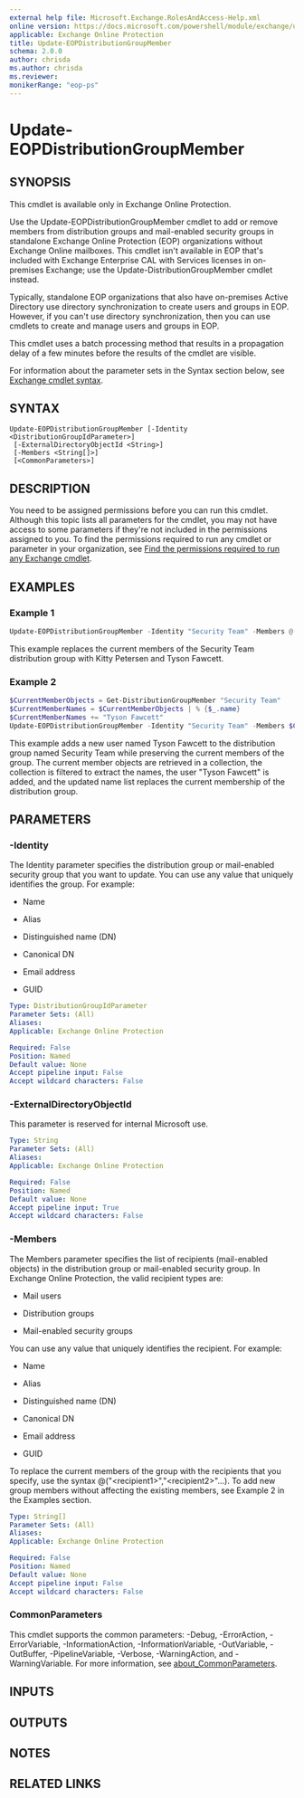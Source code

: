 ```yaml
---
external help file: Microsoft.Exchange.RolesAndAccess-Help.xml
online version: https://docs.microsoft.com/powershell/module/exchange/users-and-groups/update-eopdistributiongroupmember
applicable: Exchange Online Protection
title: Update-EOPDistributionGroupMember
schema: 2.0.0
author: chrisda
ms.author: chrisda
ms.reviewer:
monikerRange: "eop-ps"
---
```


# Update-EOPDistributionGroupMember

## SYNOPSIS
This cmdlet is available only in Exchange Online Protection.

Use the Update-EOPDistributionGroupMember cmdlet to add or remove members from distribution groups and mail-enabled security groups in standalone Exchange Online Protection (EOP) organizations without Exchange Online mailboxes. This cmdlet isn't available in EOP that's included with Exchange Enterprise CAL with Services licenses in on-premises Exchange; use the Update-DistributionGroupMember cmdlet instead.

Typically, standalone EOP organizations that also have on-premises Active Directory use directory synchronization to create users and groups in EOP. However, if you can't use directory synchronization, then you can use cmdlets to create and manage users and groups in EOP.

This cmdlet uses a batch processing method that results in a propagation delay of a few minutes before the results of the cmdlet are visible.

For information about the parameter sets in the Syntax section below, see [Exchange cmdlet syntax](https://docs.microsoft.com/powershell/exchange/exchange-server/exchange-cmdlet-syntax).

## SYNTAX

```
Update-EOPDistributionGroupMember [-Identity <DistributionGroupIdParameter>]
 [-ExternalDirectoryObjectId <String>]
 [-Members <String[]>]
 [<CommonParameters>]
```

## DESCRIPTION
You need to be assigned permissions before you can run this cmdlet. Although this topic lists all parameters for the cmdlet, you may not have access to some parameters if they're not included in the permissions assigned to you. To find the permissions required to run any cmdlet or parameter in your organization, see [Find the permissions required to run any Exchange cmdlet](https://docs.microsoft.com/powershell/exchange/exchange-server/find-exchange-cmdlet-permissions).

## EXAMPLES

### Example 1
```powershell
Update-EOPDistributionGroupMember -Identity "Security Team" -Members @("Kitty Petersen","Tyson Fawcett")
```

This example replaces the current members of the Security Team distribution group with Kitty Petersen and Tyson Fawcett.

### Example 2
```powershell
$CurrentMemberObjects = Get-DistributionGroupMember "Security Team"
$CurrentMemberNames = $CurrentMemberObjects | % {$_.name}
$CurrentMemberNames += "Tyson Fawcett"
Update-EOPDistributionGroupMember -Identity "Security Team" -Members $CurrentMemberNames
```

This example adds a new user named Tyson Fawcett to the distribution group named Security Team while preserving the current members of the group. The current member objects are retrieved in a collection, the collection is filtered to extract the names, the user "Tyson Fawcett" is added, and the updated name list replaces the current membership of the distribution group.

## PARAMETERS

### -Identity
The Identity parameter specifies the distribution group or mail-enabled security group that you want to update. You can use any value that uniquely identifies the group. For example:

- Name

- Alias

- Distinguished name (DN)

- Canonical DN

- Email address

- GUID

```yaml
Type: DistributionGroupIdParameter
Parameter Sets: (All)
Aliases:
Applicable: Exchange Online Protection

Required: False
Position: Named
Default value: None
Accept pipeline input: False
Accept wildcard characters: False
```

### -ExternalDirectoryObjectId
This parameter is reserved for internal Microsoft use.

```yaml
Type: String
Parameter Sets: (All)
Aliases:
Applicable: Exchange Online Protection

Required: False
Position: Named
Default value: None
Accept pipeline input: True
Accept wildcard characters: False
```

### -Members
The Members parameter specifies the list of recipients (mail-enabled objects) in the distribution group or mail-enabled security group. In Exchange Online Protection, the valid recipient types are:

- Mail users

- Distribution groups

- Mail-enabled security groups

You can use any value that uniquely identifies the recipient. For example:

- Name

- Alias

- Distinguished name (DN)

- Canonical DN

- Email address

- GUID

To replace the current members of the group with the recipients that you specify, use the syntax @("\<recipient1\>","\<recipient2\>"...). To add new group members without affecting the existing members, see Example 2 in the Examples section.

```yaml
Type: String[]
Parameter Sets: (All)
Aliases:
Applicable: Exchange Online Protection

Required: False
Position: Named
Default value: None
Accept pipeline input: False
Accept wildcard characters: False
```

### CommonParameters
This cmdlet supports the common parameters: -Debug, -ErrorAction, -ErrorVariable, -InformationAction, -InformationVariable, -OutVariable, -OutBuffer, -PipelineVariable, -Verbose, -WarningAction, and -WarningVariable. For more information, see [about_CommonParameters](https://go.microsoft.com/fwlink/p/?LinkID=113216).

## INPUTS

###  

## OUTPUTS

###  

## NOTES

## RELATED LINKS
